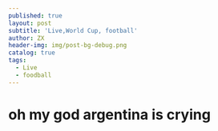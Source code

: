 ```yaml
---
published: true
layout: post
subtitle: 'Live,World Cup, football'
author: ZX
header-img: img/post-bg-debug.png
catalog: true
tags:
  - Live
  - foodball
---
```



# oh my god argentina  is crying
